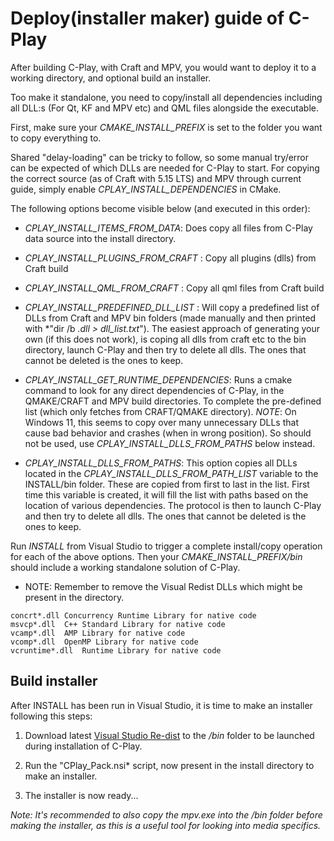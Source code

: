 # Deploy(installer maker) guide of C-Play

After building C-Play, with Craft and MPV, you would want to deploy it to a working directory, and optional build an installer.

Too make it standalone, you need to copy/install all dependencies including all DLL:s (For Qt, KF and MPV etc) and QML files alongside the executable.

First, make sure your *CMAKE_INSTALL_PREFIX* is set to the folder you want to copy everything to.

Shared "delay-loading" can be tricky to follow, so some manual try/error can be expected of which DLLs are needed for C-Play to start.
For copying the correct source (as of Craft with 5.15 LTS) and MPV through current guide, simply enable *CPLAY_INSTALL_DEPENDENCIES* in CMake.

The following options become visible below (and executed in this order): 

* *CPLAY_INSTALL_ITEMS_FROM_DATA*: Does copy all files from C-Play data source into the install directory.

* *CPLAY_INSTALL_PLUGINS_FROM_CRAFT* : Copy all plugins (dlls) from Craft build

* *CPLAY_INSTALL_QML_FROM_CRAFT* : Copy all qml files from Craft build

* *CPLAY_INSTALL_PREDEFINED_DLL_LIST* : Will copy a predefined list of DLLs from Craft and MPV bin folders (made manually and then printed with *"dir /b *.dll > dll_list.txt*"). The easiest approach of generating your own (if this does not work), is coping all dlls from craft etc to the bin directory, launch C-Play and then try to delete all dlls. The ones that cannot be deleted is the ones to keep.

* *CPLAY_INSTALL_GET_RUNTIME_DEPENDENCIES*: Runs a cmake command to look for any direct dependencies of C-Play, in the QMAKE/CRAFT and MPV build directories. To complete the pre-defined list (which only fetches from CRAFT/QMAKE directory). 
*NOTE*: On Windows 11, this seems to copy over many unnecessary DLLs that cause bad behavior and crashes (when in wrong position). So should not be used, use *CPLAY_INSTALL_DLLS_FROM_PATHS* below instead. 

* *CPLAY_INSTALL_DLLS_FROM_PATHS*: This option copies all DLLs located in the *CPLAY_INSTALL_DLLS_FROM_PATH_LIST* variable to the INSTALL/bin folder. These are copied from first to last in the list. First time this variable is created, it will fill the list with paths based on the location of various dependencies. The protocol is then to launch C-Play and then try to delete all dlls. The ones that cannot be deleted is the ones to keep.

Run *INSTALL* from Visual Studio to trigger a complete install/copy operation for each of the above options.
Then your *CMAKE_INSTALL_PREFIX/bin* should include a working standalone solution of C-Play.

* NOTE: Remember to remove the Visual Redist DLLs which might be present in the directory.

```
concrt*.dll	Concurrency Runtime Library for native code
msvcp*.dll	C++ Standard Library for native code
vcamp*.dll	AMP Library for native code
vcomp*.dll	OpenMP Library for native code
vcruntime*.dll	Runtime Library for native code
```

## Build installer

After INSTALL has been run in Visual Studio, it is time to make an installer following this steps:

1. Download latest [Visual Studio Re-dist](https://aka.ms/vs/17/release/vc_redist.x64.exe) to the */bin* folder to be launched during installation of C-Play.

1. Run the "CPlay_Pack.nsi* script, now present in the install directory to make an installer.

1. The installer is now ready...

*Note: It's recommended to also copy the mpv.exe into the /bin folder before making the installer, as this is a useful tool for looking into media specifics.*